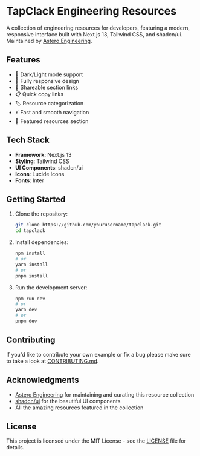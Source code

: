 # TapClack Engineering Resources

A collection of engineering resources for developers, featuring a modern, responsive interface built with Next.js 13, Tailwind CSS, and shadcn/ui. Maintained by [Astero Engineering](https://asteroengineering.com).

## Features

- 🌙 Dark/Light mode support
- 📱 Fully responsive design
- 🔗 Shareable section links
- 📋 Quick copy links
- 🏷️ Resource categorization
- ⚡ Fast and smooth navigation
- 🎯 Featured resources section

## Tech Stack

- **Framework**: Next.js 13
- **Styling**: Tailwind CSS
- **UI Components**: shadcn/ui
- **Icons**: Lucide Icons
- **Fonts**: Inter

## Getting Started

1. Clone the repository:

   ```bash
   git clone https://github.com/yourusername/tapclack.git
   cd tapclack
   ```

2. Install dependencies:

   ```bash
   npm install
   # or
   yarn install
   # or
   pnpm install
   ```

3. Run the development server:

   ```bash
   npm run dev
   # or
   yarn dev
   # or
   pnpm dev
   ```

## Contributing

If you'd like to contribute your own example or fix a bug please make sure to take a look at [CONTRIBUTING.md](CONTRIBUTING.md).

## Acknowledgments

- [Astero Engineering](https://asteroengineering.com) for maintaining and curating this resource collection
- [shadcn/ui](https://ui.shadcn.com/) for the beautiful UI components
- All the amazing resources featured in the collection

## License

This project is licensed under the MIT License - see the [LICENSE](LICENSE) file for details.
